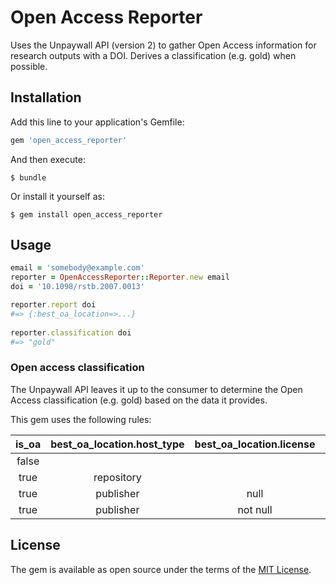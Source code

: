 # Open Access Reporter

Uses the Unpaywall API (version 2) to gather Open Access information for research outputs with a DOI. Derives
a classification (e.g. gold) when possible.

## Installation

Add this line to your application's Gemfile:

```ruby
gem 'open_access_reporter'
```

And then execute:

    $ bundle

Or install it yourself as:

    $ gem install open_access_reporter

## Usage
```ruby
email = 'somebody@example.com'
reporter = OpenAccessReporter::Reporter.new email    
doi = '10.1098/rstb.2007.0013'

reporter.report doi
#=> {:best_oa_location=>...}
 
reporter.classification doi
#=> "gold"
```` 

### Open access classification
The Unpaywall API leaves it up to the consumer to determine the Open Access classification (e.g. gold) based on the data it 
provides.

This gem uses the following rules:

is_oa | best_oa_location.host_type  | best_oa_location.license | classification
:---: | :---: | :---: | :---:
false | | | closed
true | repository | | green
true | publisher | null | bronze
true | publisher | not null | gold


## License

The gem is available as open source under the terms of the [MIT License](https://opensource.org/licenses/MIT).